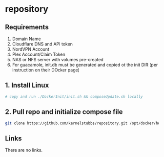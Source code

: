 # repository
## Requirements

1. Domain Name
2. Cloudflare DNS and API token
3. NordVPN Account
4. Plex Account/Claim Token
5. NAS or NFS server with volumes pre-created
6. For guacamole, init.db must be generated and copied ot the init DIR (per instruction on their DOcker page)

## 1. Install Linux
```sh
# copy and run ./DockerInit/init.sh && composeUpdate.sh locally
```

## 2. Pull repo and initialize compose file
```sh
git clone https://github.com/kernelstubbs/repository.git /opt/docker/homelab
```

## Links

There are no links.
